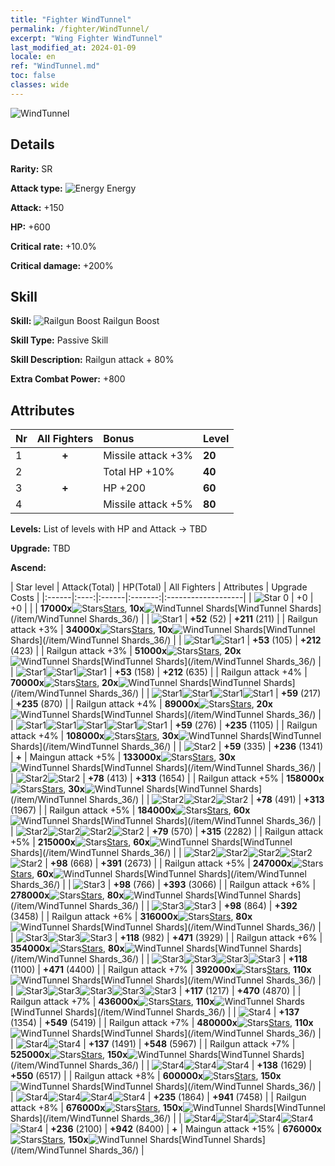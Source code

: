 ```yaml
---
title: "Fighter WindTunnel"
permalink: /fighter/WindTunnel/
excerpt: "Wing Fighter WindTunnel"
last_modified_at: 2024-01-09
locale: en
ref: "WindTunnel.md"
toc: false
classes: wide
---
```



 ![WindTunnel](/images/ship/fj_img8.png)

## Details

 **Rarity:** SR 

 **Attack type:** ![Energy](/images/common_sx_icon8.png) Energy 

 **Attack:** +150

 **HP:** +600

 **Critical rate:** +10.0%

 **Critical damage:** +200%

## Skill

 **Skill:** ![Railgun Boost](/images/skill/skill_36_p.png) Railgun Boost

 **Skill Type:**  Passive Skill

 **Skill Description:**  Railgun attack + 80%

 **Extra Combat Power:**  +800

## Attributes

  |  Nr | All Fighters | Bonus | Level |
  |:----|:-------------:|:--------------------|:--------|
  | 1  | **+**  | Missile attack +3%  | **20** |
  | 2  |   | Total HP +10%  | **40** |
  | 3  | **+**  | HP +200  | **60** |
  | 4  |   | Missile attack +5%  | **80** |


 **Levels:**  List of levels with HP and Attack -> TBD

 **Upgrade:**  TBD

 **Ascend:**  

  |  Star level | Attack(Total) | HP(Total) | All Fighters | Attributes | Upgrade Costs |
  |:------|:----:|:------|:-------:|:-------------------|
  | ![Star 0](/images/s0.png)  | +0  | +0  |  |    | **17000x**![Stars](/images/item/Stars_p.png)[Stars](/item/Stars_2/), **10x**![WindTunnel Shards](/images/item/WindTunnel_Shards_p.png)[WindTunnel Shards](/item/WindTunnel Shards_36/) |
  | ![Star1](/images/s1.png)  | **+52** (52)  | **+211** (211)  |   | Railgun attack +3%  | **34000x**![Stars](/images/item/Stars_p.png)[Stars](/item/Stars_2/), **10x**![WindTunnel Shards](/images/item/WindTunnel_Shards_p.png)[WindTunnel Shards](/item/WindTunnel Shards_36/) |
  | ![Star1](/images/s1.png)![Star1](/images/s1.png)  | **+53** (105)  | **+212** (423)  |   | Railgun attack +3%  | **51000x**![Stars](/images/item/Stars_p.png)[Stars](/item/Stars_2/), **20x**![WindTunnel Shards](/images/item/WindTunnel_Shards_p.png)[WindTunnel Shards](/item/WindTunnel Shards_36/) |
  | ![Star1](/images/s1.png)![Star1](/images/s1.png)![Star1](/images/s1.png)  | **+53** (158)  | **+212** (635)  |   | Railgun attack +4%  | **70000x**![Stars](/images/item/Stars_p.png)[Stars](/item/Stars_2/), **20x**![WindTunnel Shards](/images/item/WindTunnel_Shards_p.png)[WindTunnel Shards](/item/WindTunnel Shards_36/) |
  | ![Star1](/images/s1.png)![Star1](/images/s1.png)![Star1](/images/s1.png)![Star1](/images/s1.png)  | **+59** (217)  | **+235** (870)  |   | Railgun attack +4%  | **89000x**![Stars](/images/item/Stars_p.png)[Stars](/item/Stars_2/), **20x**![WindTunnel Shards](/images/item/WindTunnel_Shards_p.png)[WindTunnel Shards](/item/WindTunnel Shards_36/) |
  | ![Star1](/images/s1.png)![Star1](/images/s1.png)![Star1](/images/s1.png)![Star1](/images/s1.png)![Star1](/images/s1.png)  | **+59** (276)  | **+235** (1105)  |   | Railgun attack +4%  | **108000x**![Stars](/images/item/Stars_p.png)[Stars](/item/Stars_2/), **30x**![WindTunnel Shards](/images/item/WindTunnel_Shards_p.png)[WindTunnel Shards](/item/WindTunnel Shards_36/) |
  | ![Star2](/images/s2.png)  | **+59** (335)  | **+236** (1341)  | **+**  | Maingun attack +5%  | **133000x**![Stars](/images/item/Stars_p.png)[Stars](/item/Stars_2/), **30x**![WindTunnel Shards](/images/item/WindTunnel_Shards_p.png)[WindTunnel Shards](/item/WindTunnel Shards_36/) |
  | ![Star2](/images/s2.png)![Star2](/images/s2.png)  | **+78** (413)  | **+313** (1654)  |   | Railgun attack +5%  | **158000x**![Stars](/images/item/Stars_p.png)[Stars](/item/Stars_2/), **30x**![WindTunnel Shards](/images/item/WindTunnel_Shards_p.png)[WindTunnel Shards](/item/WindTunnel Shards_36/) |
  | ![Star2](/images/s2.png)![Star2](/images/s2.png)![Star2](/images/s2.png)  | **+78** (491)  | **+313** (1967)  |   | Railgun attack +5%  | **184000x**![Stars](/images/item/Stars_p.png)[Stars](/item/Stars_2/), **60x**![WindTunnel Shards](/images/item/WindTunnel_Shards_p.png)[WindTunnel Shards](/item/WindTunnel Shards_36/) |
  | ![Star2](/images/s2.png)![Star2](/images/s2.png)![Star2](/images/s2.png)![Star2](/images/s2.png)  | **+79** (570)  | **+315** (2282)  |   | Railgun attack +5%  | **215000x**![Stars](/images/item/Stars_p.png)[Stars](/item/Stars_2/), **60x**![WindTunnel Shards](/images/item/WindTunnel_Shards_p.png)[WindTunnel Shards](/item/WindTunnel Shards_36/) |
  | ![Star2](/images/s2.png)![Star2](/images/s2.png)![Star2](/images/s2.png)![Star2](/images/s2.png)![Star2](/images/s2.png)  | **+98** (668)  | **+391** (2673)  |   | Railgun attack +5%  | **247000x**![Stars](/images/item/Stars_p.png)[Stars](/item/Stars_2/), **60x**![WindTunnel Shards](/images/item/WindTunnel_Shards_p.png)[WindTunnel Shards](/item/WindTunnel Shards_36/) |
  | ![Star3](/images/s3.png)  | **+98** (766)  | **+393** (3066)  |   | Railgun attack +6%  | **278000x**![Stars](/images/item/Stars_p.png)[Stars](/item/Stars_2/), **80x**![WindTunnel Shards](/images/item/WindTunnel_Shards_p.png)[WindTunnel Shards](/item/WindTunnel Shards_36/) |
  | ![Star3](/images/s3.png)![Star3](/images/s3.png)  | **+98** (864)  | **+392** (3458)  |   | Railgun attack +6%  | **316000x**![Stars](/images/item/Stars_p.png)[Stars](/item/Stars_2/), **80x**![WindTunnel Shards](/images/item/WindTunnel_Shards_p.png)[WindTunnel Shards](/item/WindTunnel Shards_36/) |
  | ![Star3](/images/s3.png)![Star3](/images/s3.png)![Star3](/images/s3.png)  | **+118** (982)  | **+471** (3929)  |   | Railgun attack +6%  | **354000x**![Stars](/images/item/Stars_p.png)[Stars](/item/Stars_2/), **80x**![WindTunnel Shards](/images/item/WindTunnel_Shards_p.png)[WindTunnel Shards](/item/WindTunnel Shards_36/) |
  | ![Star3](/images/s3.png)![Star3](/images/s3.png)![Star3](/images/s3.png)![Star3](/images/s3.png)  | **+118** (1100)  | **+471** (4400)  |   | Railgun attack +7%  | **392000x**![Stars](/images/item/Stars_p.png)[Stars](/item/Stars_2/), **110x**![WindTunnel Shards](/images/item/WindTunnel_Shards_p.png)[WindTunnel Shards](/item/WindTunnel Shards_36/) |
  | ![Star3](/images/s3.png)![Star3](/images/s3.png)![Star3](/images/s3.png)![Star3](/images/s3.png)![Star3](/images/s3.png)  | **+117** (1217)  | **+470** (4870)  |   | Railgun attack +7%  | **436000x**![Stars](/images/item/Stars_p.png)[Stars](/item/Stars_2/), **110x**![WindTunnel Shards](/images/item/WindTunnel_Shards_p.png)[WindTunnel Shards](/item/WindTunnel Shards_36/) |
  | ![Star4](/images/s4.png)  | **+137** (1354)  | **+549** (5419)  |   | Railgun attack +7%  | **480000x**![Stars](/images/item/Stars_p.png)[Stars](/item/Stars_2/), **110x**![WindTunnel Shards](/images/item/WindTunnel_Shards_p.png)[WindTunnel Shards](/item/WindTunnel Shards_36/) |
  | ![Star4](/images/s4.png)![Star4](/images/s4.png)  | **+137** (1491)  | **+548** (5967)  |   | Railgun attack +7%  | **525000x**![Stars](/images/item/Stars_p.png)[Stars](/item/Stars_2/), **150x**![WindTunnel Shards](/images/item/WindTunnel_Shards_p.png)[WindTunnel Shards](/item/WindTunnel Shards_36/) |
  | ![Star4](/images/s4.png)![Star4](/images/s4.png)![Star4](/images/s4.png)  | **+138** (1629)  | **+550** (6517)  |   | Railgun attack +8%  | **600000x**![Stars](/images/item/Stars_p.png)[Stars](/item/Stars_2/), **150x**![WindTunnel Shards](/images/item/WindTunnel_Shards_p.png)[WindTunnel Shards](/item/WindTunnel Shards_36/) |
  | ![Star4](/images/s4.png)![Star4](/images/s4.png)![Star4](/images/s4.png)![Star4](/images/s4.png)  | **+235** (1864)  | **+941** (7458)  |   | Railgun attack +8%  | **676000x**![Stars](/images/item/Stars_p.png)[Stars](/item/Stars_2/), **150x**![WindTunnel Shards](/images/item/WindTunnel_Shards_p.png)[WindTunnel Shards](/item/WindTunnel Shards_36/) |
  | ![Star4](/images/s4.png)![Star4](/images/s4.png)![Star4](/images/s4.png)![Star4](/images/s4.png)![Star4](/images/s4.png)  | **+236** (2100)  | **+942** (8400)  | **+**  | Maingun attack +15%  | **676000x**![Stars](/images/item/Stars_p.png)[Stars](/item/Stars_2/), **150x**![WindTunnel Shards](/images/item/WindTunnel_Shards_p.png)[WindTunnel Shards](/item/WindTunnel Shards_36/) |

